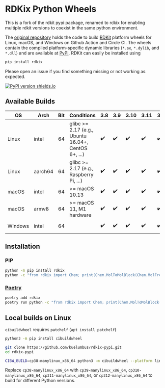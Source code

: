 # RDKix Python Wheels

This is a fork of the rdkit pypi package, renamed to rdkix for enabling multiple rdkit versions to coexist in the same python environment.

The [original repository](https://github.com/kuelumbus/rdkit-pypi) holds the code to build [RDKit](https://github.com/rdkit/rdkit) platform wheels for Linux, macOS, and Windows on Github Action and Circle CI. The wheels contain the compiled platform-specific dynamic libraries (`*.so`, `*.dylib`, and `*.dll`) and are available at [PyPI](https://pypi.org/project/rdkit/). RDKit can easily be installed using

```sh
pip install rdkix
```

Please open an issue if you find something missing or not working as expected.


[![PyPI version shields.io](https://img.shields.io/pypi/v/rdkix.svg?style=for-the-badge&logo=PyPI&logoColor=blue)](https://pypi.python.org/pypi/rdkix/)

## Available Builds

| OS      | Arch    | Bit | Conditions                                          | 3.8 | 3.9 | 3.10 | 3.11 | 3.12 | CI             |
| ------- | ------- | --- | --------------------------------------------------- | --- | --- | ---- | ---- | ---- | -------------- |
| Linux   | intel   | 64  | glibc >= 2.17 (e.g., Ubuntu 16.04+, CentOS 6+, ...) | ✔️   | ✔️   | ✔️    | ✔️    | ✔️    | Github Actions |
| Linux   | aarch64 | 64  | glibc >= 2.17 (e.g., Raspberry Pi, ...)             | ✔️   | ✔️   | ✔️    | ✔️    | ✔️    | Circle CI      |
| macOS   | intel   | 64  | >= macOS 10.13                                      | ✔️   | ✔️   | ✔️    | ✔️    | ✔️    | Github Actions |
| macOS   | armv8   | 64  | >= macOS 11, M1 hardware                            | ✔️   | ✔️   | ✔️    | ✔️    | ✔️    | Github Actions |
| Windows | intel   | 64  |                                                     | ✔️   | ✔️   | ✔️    | ✔️    | ✔️    | Github Actions |

## Installation

### PIP

```bash
python -m pip install rdkix
python -c "from rdkix import Chem; print(Chem.MolToMolBlock(Chem.MolFromSmiles('C1CCC1')))"
```

### [Poetry](https://python-poetry.org/)

```bash
poetry add rdkix
poetry run python -c "from rdkix import Chem; print(Chem.MolToMolBlock(Chem.MolFromSmiles('C1CCC1')))"
```

## Local builds on Linux

`cibuildwheel` requires `patchelf` (`apt install patchelf`)

```bash
python3 -m pip install cibuildwheel

git clone https://github.com/kuelumbus/rdkix-pypi.git
cd rdkix-pypi

CIBW_BUILD=cp38-manylinux_x86_64 python3 -m cibuildwheel --platform linux --output-dir wheelhouse --config-file pyproject.toml
```

Replace `cp38-manylinux_x86_64` with `cp39-manylinux_x86_64`, `cp310-manylinux_x86_64`, `cp311-manylinux_x86_64`, or `cp312-manylinux_x86_64` to build for different Python versions.
